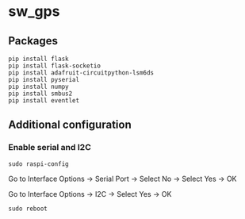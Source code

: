 # **sw_gps**

## **Packages**

```
pip install flask
pip install flask-socketio
pip install adafruit-circuitpython-lsm6ds
pip install pyserial
pip install numpy
pip install smbus2
pip install eventlet
```

## **Additional configuration**

### **Enable serial and I2C**

```
sudo raspi-config
```

Go to Interface Options -> Serial Port -> Select No -> Select Yes -> OK


Go to Interface Options -> I2C -> Select Yes -> OK

```
sudo reboot
```
